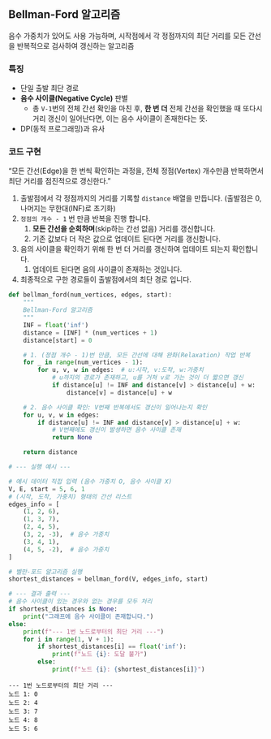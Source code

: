 ## Bellman-Ford 알고리즘

음수 가중치가 있어도 사용 가능하며, 시작점에서 각 정점까지의 최단 거리를 모든 간선을 반복적으로 검사하여 갱신하는 알고리즘

### 특징

- 단일 출발 최단 경로
- **음수 사이클(Negative Cycle)** 판별
    - 총 `V-1`번의 전체 간선 확인을 마친 후, **한 번 더** 전체 간선을 확인했을 때 또다시 거리 갱신이 일어난다면, 이는 음수 사이클이 존재한다는 뜻.
- DP(동적 프로그래밍)과 유사

### 코드 구현

“모든 간선(Edge)을 한 번씩 확인하는 과정을, 전체 정점(Vertex) 개수만큼 반복하면서 최단 거리를 점진적으로 갱신한다.”

1. 출발점에서 각 정점까지의 거리를 기록할 `distance` 배열을 만듭니다. (출발점은 0, 나머지는 무한대(INF)로 초기화)
2. `정점의 개수 - 1` 번 만큼 반복을 진행 합니다.
    1. **모든 간선을 순회하며**(skip하는 간선 없음) 거리를 갱신합니다.
    2. 기존 값보다 더 작은 값으로 업데이트 된다면 거리를 갱신합니다.
3. 음의 사이클을 확인하기 위해 한 번 더 거리를 갱신하여 업데이트 되는지 확인합니다.
    1. 업데이트 된다면 음의 사이클이 존재하는 것입니다.
4. 최종적으로 구한 경로들이 출발점에서의 최단 경로 입니다.

```python
def bellman_ford(num_vertices, edges, start):
    """
    Bellman-Ford 알고리즘
    """
    INF = float('inf')
    distance = [INF] * (num_vertices + 1)
    distance[start] = 0

    # 1. (정점 개수 - 1)번 만큼, 모든 간선에 대해 완화(Relaxation) 작업 반복
    for _ in range(num_vertices - 1):
        for u, v, w in edges:  # u:시작, v:도착, w:가중치
            # u까지의 경로가 존재하고, u를 거쳐 v로 가는 것이 더 짧으면 갱신
            if distance[u] != INF and distance[v] > distance[u] + w:
                distance[v] = distance[u] + w

    # 2. 음수 사이클 확인: V번째 반복에서도 갱신이 일어나는지 확인
    for u, v, w in edges:
        if distance[u] != INF and distance[v] > distance[u] + w:
            # V번째에도 갱신이 발생하면 음수 사이클 존재
            return None

    return distance
```

```python
# --- 실행 예시 ---

# 예시 데이터 직접 입력 (음수 가중치 O, 음수 사이클 X)
V, E, start = 5, 6, 1
# (시작, 도착, 가중치) 형태의 간선 리스트
edges_info = [
    (1, 2, 6),
    (1, 3, 7),
    (2, 4, 5),
    (3, 2, -3),  # 음수 가중치
    (3, 4, 1),
    (4, 5, -2),  # 음수 가중치
]

# 벨만-포드 알고리즘 실행
shortest_distances = bellman_ford(V, edges_info, start)

# --- 결과 출력 ---
# 음수 사이클이 있는 경우와 없는 경우를 모두 처리
if shortest_distances is None:
    print("그래프에 음수 사이클이 존재합니다.")
else:
    print(f"--- 1번 노드로부터의 최단 거리 ---")
    for i in range(1, V + 1):
        if shortest_distances[i] == float('inf'):
            print(f"노드 {i}: 도달 불가")
        else:
            print(f"노드 {i}: {shortest_distances[i]}")
```

```
--- 1번 노드로부터의 최단 거리 ---
노드 1: 0
노드 2: 4
노드 3: 7
노드 4: 8
노드 5: 6
```